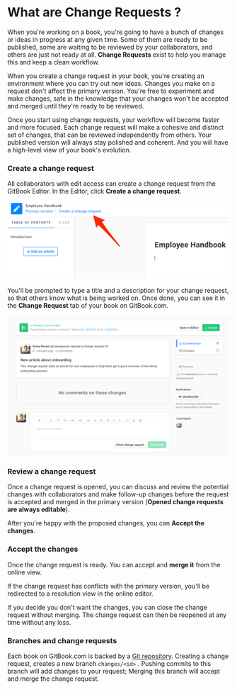 # What are Change Requests ?

When you're working on a book, you're going to have a bunch of changes or ideas in progress at any given time. Some of them are ready to be published, some are waiting to be reviewed by your collaborators, and others are just not ready at all. **Change Requests** exist to help you manage this and keep a clean workflow.

When you create a change request in your book, you're creating an environment where you can try out new ideas. Changes you make on a request don't affect the primary version. You're free to experiment and make changes, safe in the knowledge that your changes won't be accepted and merged until they're ready to be reviewed.

Once you start using change requests, your workflow will become faster and more focused. Each change request will make a cohesive and distinct set of changes, that can be reviewed independently from others. Your published version will always stay polished and coherent. And you will have a high-level view of your book's evolution.

### Create a change request

All collaborators with edit access can create a change request from the GitBook Editor. In the Editor, click **Create a change request**.

![](/assets/editor-create-cr.png)

You'll be prompted to type a title and a description for your change request, so that others know what is being worked on. Once done, you can see it in the **Change Request** tab of your book on GitBook.com.  
  
![](/assets/gitbookcom-cr-view.png)

### Review a change request

Once a change request is opened, you can discuss and review the potential changes with collaborators and make follow-up changes before the request is accepted and merged in the primary version \(**Opened change requests are always editable**\).

After you're happy with the proposed changes, you can **Accept the changes**.

### Accept the changes

Once the change request is ready. You can accept and **merge it** from the online view.

If the change request has conflicts with the primary version, you'll be redirected to a resolution view in the online editor.

If you decide you don't want the changes, you can close the change request without merging. The change request can then be reopened at any time without any loss.

### Branches and change requests

Each book on GitBook.com is backed by a [Git repository](/books/how-can-i-use-git.md). Creating a change request, creates a new branch `changes/<id>` . Pushing commits to this branch will add changes to your request; Merging this branch will accept and merge the change request.


